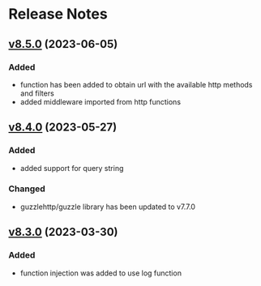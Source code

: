 # Release Notes

## [v8.5.0](https://github.com/Sleon4/Lion-Route/compare/v8.4.0...v8.5.0) (2023-06-05)

### Added
- function has been added to obtain url with the available http methods and filters
- added middleware imported from http functions

## [v8.4.0](https://github.com/Sleon4/Lion-Route/compare/v8.3.0...v8.4.0) (2023-05-27)

### Added
- added support for query string

### Changed
- guzzlehttp/guzzle library has been updated to v7.7.0

## [v8.3.0](https://github.com/Sleon4/Lion-Route/compare/v8.2.0...v8.3.0) (2023-03-30)

### Added
- function injection was added to use log function